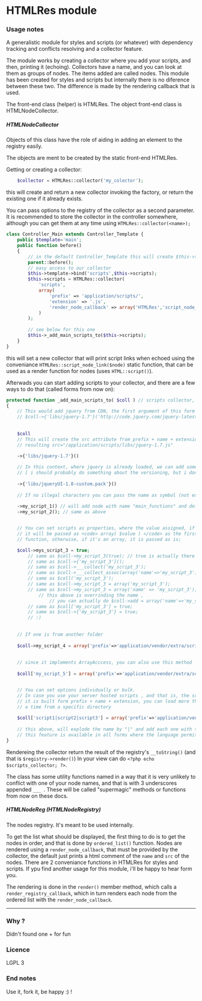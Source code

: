 # HTMLRes module


### Usage notes

A generalistic module for styles and scripts (or whatever) with dependency tracking and conflicts
resolving and a collector feature.

The module works by creating a collector where you add your scripts, and then, printing it (echoing).
Collectors have a name, and you can look at them as groups of nodes. The items added are called nodes.
This module has been created for styles and scripts but internally there is no diference between these two.
The difference is made by the rendering callback that is used.

The front-end class (helper) is HTMLRes.
The object front-end class is HTMLNodeCollector.

##### HTMLNodeCollector

Objects of this class have the role of aiding in adding an element to the registry easily.

The objects are ment to be created by the static front-end HTMLRes.

Getting or creating a collector:

```php
	$collector = HTMLRes::collector('my_colector');
```
<!---` -->

this will create and return a new collector invoking the factory, or return the existing one if it already exists.

You can pass options to the registry of the collector as a second parameter.
It is recommended to store the collector in the controller somewhere, although you can get
them at any time using  `` HTMLRes::collector(<name>); ``

```php
class Controller_Main extends Controller_Template {
	public $template='main';
	public function before()
	{
		// in the default Controller_Template this will create $this->template as a View object
		parent::before();
		// easy access to our collector
		$this->template->bind('scripts',$this->scripts);
		$this->scripts = HTMLRes::collector(
			'scripts',
			array(
				'prefix' => 'application/scripts/',
				'extension' => '.js',
				'render_node_callback' => array('HTMLRes','script_node_link')
			)
		);
		
		// see below for this one
		$this->_add_main_scripts_to($this->scripts);
	}
}
```
<!---` -->

this will set a new collector that will print script links when echoed using the conveniance
`` HTMLRes::script_node_link($node) `` static function, that can be used as a render function
for nodes (uses `` HTML::script() ``).


Afterwads you can start adding scripts to your collector, and there are a few ways
to do that (called forms from now on):

```php
protected function _add_main_scripts_to( $coll ) // scripts collector, see above
{
	// This would add jquery from CDN, the first argument of this form is the source
	// $coll->{'libs/jquery-1.7'}('http://code.jquery.com/jquery-latest.pack.js')
	
	
	$coll
	// This will create the src attribute from prefix + name + extension
	// resulting src="/application/scripts/libs/jquery-1.7.js"
	
	->{'libs/jquery-1.7'}()

	// In this context, where jquery is already loaded, we can add something that depends on it
	// [ i should probably do something about the versioning, but i don't see the point yet ]
	
	->{'libs/jqueryUI-1.8-custom.pack'}()
	
	// If no illegal characters you can pass the name as symbol (not expression as above)
	
	->my_script_1() // will add node with name "main_functions" and default parameters
	->my_script_2(); // same as above


	// You can set scripts as properties, where the value assigned, if it's not an array,
	// it will be passed as <code> array( $value ) </code> as the first argument to the collector
	// function, otherwise, if it's an array, it is passed as is;

	$coll->mys_script_3 = true;
		// same as $coll->my_script_3(true); // true is actually there by default, so it's unneeded
		// same as $coll->{'my_script_3'}();
		// same as $coll->___collect('my_script_3');
		// same as $coll->___collect_assoc(array('name'=>'my_script_3'));
		// same as $coll('my_script_3');
		// same as $coll->my_script_3 = array('my_script_3');
		// same as $coll->my_script_3 = array('name' => 'my_script_3');
			// this above is overrinding the name , 
				// you can actually do $coll->add = array('name'=>'my_script_3');
		// same as $coll['my_script_3'] = true;
		// same as $coll->{'my_script_3'} = true;
		// :)
	
	
	// If one is from another folder
	
	$coll->my_script_4 = array('prefix'=>'application/vendor/extra/scripts/');
	
	
	// since it implements ArrayAcccess, you can also use this method
	
	$coll['my_script_5'] = array('prefix'=>'application/vendor/extra/scripts/');


	// You can set options individually or bulk.
	// In case you use your server hosted scripts , and that is, the src parameter is set to true and
	// it is built form prefix + name + extension, you can load more than one script at
	// a time from a specific directory
	
	$coll['script1|script2|script3'] = array('prefix'=>'application/vendor/ads/scripts/');
	
	// this above, will explode the name by "|" and add each one with the parameters passed;
	// this feature is available in all forms where the language permits it ( all except symbol calls);
}
```
<!---` -->

Rendereing the collector return the result of the registry's `` __toString() `` (and that is `` $registry->render() ``)
In your view can do `` <?php echo $scripts_collector; ?> ``.

The class has some utility functions named in a way that it is very unlikely to
conflict with one of your node names, and that is with 3 underscores appended  ``___ ``.
These will be called "supermagic" methods or functions from now on these docs.


##### HTMLNodeReg (HTMLNodeRegistry)

The nodes registry.
It's meant to be used internally.

To get the list what should be displayed, the first thing to do is to get the nodes in order,
and that is done by `` ordered_list() `` function. Nodes are rendered using a `` render_node_callback ``,
that must be provided by the collector, the default just prints a html comment of the `` name `` and `` src ``
of the nodes. There are 2 conveniance functions in HTMLRes for styles and scripts. If ypu find another
usage for this module, i'll be happy to hear form you.

The rendering is done in the `` render() `` member method, which calls a `` render_registry_callback ``, which
in turn renders each node from the ordered list with the `` render_node_callback ``.

-------------------


### Why ?

Didn't found one + for fun


### Licence

LGPL 3


### End notes

Use it, fork it, be happy :) !

